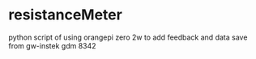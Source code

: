 # resistanceMeter
python script of using orangepi zero 2w to add feedback and data save from gw-instek gdm 8342
